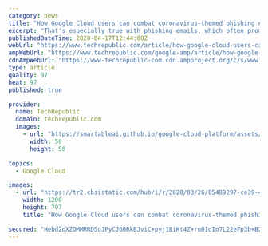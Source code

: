 ```yaml
---
category: news
title: "How Google Cloud users can combat coronavirus-themed phishing emails"
excerpt: "That's especially true with phishing emails, which often promise information and updates about COVID-19 but instead lead people to malicious content. The popularity of Google Cloud services such as G Suite, Gmail, and Chrome have made their users tempting targets for malware. In a blog post published on Thursday, Google explained what it's ..."
publishedDateTime: 2020-04-17T12:44:00Z
webUrl: "https://www.techrepublic.com/article/how-google-cloud-users-can-combat-coronavirus-themed-phishing-emails/"
ampWebUrl: "https://www.techrepublic.com/google-amp/article/how-google-cloud-users-can-combat-coronavirus-themed-phishing-emails/"
cdnAmpWebUrl: "https://www-techrepublic-com.cdn.ampproject.org/c/s/www.techrepublic.com/google-amp/article/how-google-cloud-users-can-combat-coronavirus-themed-phishing-emails/"
type: article
quality: 97
heat: 97
published: true

provider:
  name: TechRepublic
  domain: techrepublic.com
  images:
    - url: "https://smartableai.github.io/google-cloud-platform/assets/images/organizations/techrepublic.com-50x50.jpg"
      width: 50
      height: 50

topics:
  - Google Cloud

images:
  - url: "https://tr2.cbsistatic.com/hub/i/r/2020/03/26/05489297-ce39-46e0-a5b9-c1d8795feefe/resize/1200x/e23b602d8e1f28512faa6302a8d89e4b/istock-1211016776.jpg"
    width: 1200
    height: 797
    title: "How Google Cloud users can combat coronavirus-themed phishing emails"

secured: "Hebd2oXZOMMRRD5oJPyCJ60RkBJviC+pyj18iKt4Z+ru0IdIo7L22eFp3b+B2+V4GVZRBKJhuex0lLMxrn2S2TWeLoqdnPCBaaGVeCTwdViGie0ZVQa51Gum8RuGbGwGU05ywJe4pAyFNTVKFV2Jxzpp/Lq8gxjEpE8kFp6W4X2+QAKv1JzEpNuE7Zdbn+Ewd4oQLdh8Rqba/kg/QD/JZTusq+16CN2/JVmCFeU+cYucBzA+AzYqSKYiGRF62cdJ9gDfJiSbGQusDXbwml5mq8URRbsJ/W7MZb5m6typ5eRxKT6qWigSDuLKrVZ9P/b/G/QWc1/HyfCDDf2gzSUkV8yzlmkiFmX83LwGsG1jclo0fQ6Q7eVtVJz2Bwxby8Rzmdlo+uuJbD8FSyCmMLAmMgFOk/9xubyxmes+63jHWEaX/Vbh1W1aZDMoyd/a7+RB+B15nL3v5mGgNPmqTXHH1Qo2FlhM+gJ/WY7rsGzUN08=;9F14j4NWbxMYgAtgkIUU4Q=="
---
```


